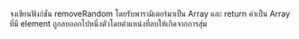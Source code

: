 จงเขียนฟังก์ชัน removeRandom โดยรับพารามิเตอร์มาเป็น Array และ return ค่าเป็น Array ที่มี element ถูกลบออกไปหนึ่งตัวโดยตำแหน่งที่ลบให้เกิดจากการสุ่ม
